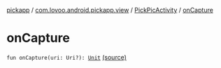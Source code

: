[pickapp](../../index.md) / [com.lovoo.android.pickapp.view](../index.md) / [PickPicActivity](index.md) / [onCapture](./on-capture.md)

# onCapture

`fun onCapture(uri: Uri?): `[`Unit`](https://kotlinlang.org/api/latest/jvm/stdlib/kotlin/-unit/index.html) [(source)](https://github.com/lovoo/android-pickpic/blob/master/pickapp/src/main/kotlin/com/lovoo/android/pickapp/view/PickPicActivity.kt#L156)